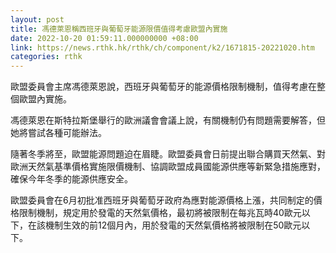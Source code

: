 ```yaml
---
layout: post
title: 馮德萊恩稱西班牙與葡萄牙能源限價值得考慮歐盟內實施
date: 2022-10-20 01:59:11.000000000 +08:00
link: https://news.rthk.hk/rthk/ch/component/k2/1671815-20221020.htm
categories: rthk
---
```


歐盟委員會主席馮德萊恩說，西班牙與葡萄牙的能源價格限制機制，值得考慮在整個歐盟內實施。

馮德萊恩在斯特拉斯堡舉行的歐洲議會會議上說，有關機制仍有問題需要解答，但她將嘗試各種可能辦法。

隨著冬季將至，歐盟能源問題迫在眉睫。歐盟委員會日前提出聯合購買天然氣、對歐洲天然氣基準價格實施限價機制、協調歐盟成員國能源供應等新緊急措施應對，確保今年冬季的能源供應安全。

歐盟委員會在6月初批准西班牙與葡萄牙政府為應對能源價格上漲，共同制定的價格限制機制，規定用於發電的天然氣價格，最初將被限制在每兆瓦時40歐元以下，在該機制生效的前12個月內，用於發電的天然氣價格將被限制在50歐元以下。
